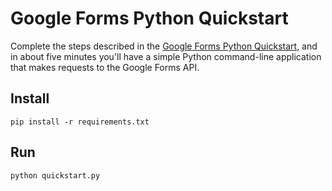# Google Forms Python Quickstart

Complete the steps described in the [Google Forms Python Quickstart](
https://developers.google.com/forms/quickstart/python), and in
about five minutes you'll have a simple Python command-line application that
makes requests to the Google Forms API.

## Install

```shell
pip install -r requirements.txt
```

## Run

```shell
python quickstart.py
```
